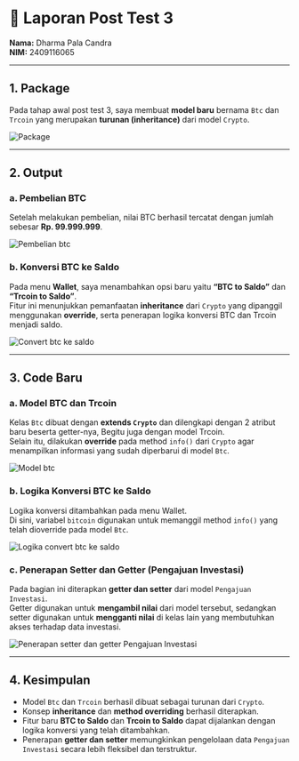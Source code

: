 # 📘 Laporan Post Test 3  
**Nama:** Dharma Pala Candra  
**NIM:** 2409116065  

---

## 1. Package
Pada tahap awal post test 3, saya membuat **model baru** bernama `Btc` dan `Trcoin` yang merupakan **turunan (inheritance)** dari model `Crypto`.  

![Package](https://github.com/user-attachments/assets/fd6d7721-d498-4301-a73b-c1a1e8895ba4)  

---

## 2. Output
### a. Pembelian BTC  
Setelah melakukan pembelian, nilai BTC berhasil tercatat dengan jumlah sebesar **Rp. 99.999.999**.  

![Pembelian btc](https://github.com/user-attachments/assets/dcb2976b-c464-42d5-a021-481182003259)  

### b. Konversi BTC ke Saldo  
Pada menu **Wallet**, saya menambahkan opsi baru yaitu **“BTC to Saldo”** dan **“Trcoin to Saldo”**.  
Fitur ini menunjukkan pemanfaatan **inheritance** dari `Crypto` yang dipanggil menggunakan **override**, serta penerapan logika konversi BTC dan Trcoin menjadi saldo.  

![Convert btc ke saldo](https://github.com/user-attachments/assets/32c876e1-6cd9-4b69-96f4-cbbc8f755abb)  

---

## 3. Code Baru
### a. Model BTC dan Trcoin 
Kelas `Btc` dibuat dengan **extends `Crypto`** dan dilengkapi dengan 2 atribut baru beserta getter-nya, Begitu juga dengan model Trcoin.  
Selain itu, dilakukan **override** pada method `info()` dari `Crypto` agar menampilkan informasi yang sudah diperbarui di model `Btc`.  

![Model btc](https://github.com/user-attachments/assets/f34e3f17-92ea-4c3a-816d-148f6ff92998)  

### b. Logika Konversi BTC ke Saldo  
Logika konversi ditambahkan pada menu Wallet.  
Di sini, variabel `bitcoin` digunakan untuk memanggil method `info()` yang telah dioverride pada model `Btc`.  

![Logika convert btc ke saldo](https://github.com/user-attachments/assets/e02ac3aa-17ba-478c-8bf6-83dd88e47254)  

### c. Penerapan Setter dan Getter (Pengajuan Investasi)  
Pada bagian ini diterapkan **getter dan setter** dari model `Pengajuan Investasi`.  
Getter digunakan untuk **mengambil nilai** dari model tersebut, sedangkan setter digunakan untuk **mengganti nilai** di kelas lain yang membutuhkan akses terhadap data investasi.  

![Penerapan setter dan getter Pengajuan Investasi](https://github.com/user-attachments/assets/d676ccec-9e4d-45a2-9ec8-d11d94d0bf82)  

---

## 4. Kesimpulan
- Model `Btc` dan `Trcoin` berhasil dibuat sebagai turunan dari `Crypto`.  
- Konsep **inheritance** dan **method overriding** berhasil diterapkan.  
- Fitur baru **BTC to Saldo** dan **Trcoin to Saldo** dapat dijalankan dengan logika konversi yang telah ditambahkan.  
- Penerapan **getter dan setter** memungkinkan pengelolaan data `Pengajuan Investasi` secara lebih fleksibel dan terstruktur.  
